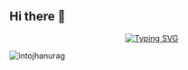 ## Hi there 👋

<p align="center">
  <a href="https://git.io/typing-svg">
    <img src="https://readme-typing-svg.demolab.com?font=JetBrains+Mono&weight=700&size=24&pause=1000&color=00E7FF&center=true&vCenter=true&width=650&lines=Frontend+Developer;Full-Stack+Engineer;Lifelong+Learner" alt="Typing SVG" />
  </a>
</p>
<p align="left"> 
  <img src="https://komarev.com/ghpvc/?username=rohitkhatridev&label=Profile%20views&color=0e75b6&style=flat" alt="intojhanurag" /> 
</p>

<!--
**rohitkhatridev/rohitkhatridev** is a ✨ _special_ ✨ repository because its `README.md` (this file) appears on your GitHub profile.

Here are some ideas to get you started:

- 🔭 I’m currently working on ...
- 🌱 I’m currently learning ...
- 👯 I’m looking to collaborate on ...
- 🤔 I’m looking for help with ...
- 💬 Ask me about ...
- 📫 How to reach me: ...
- 😄 Pronouns: ...
- ⚡ Fun fact: ...
-->
